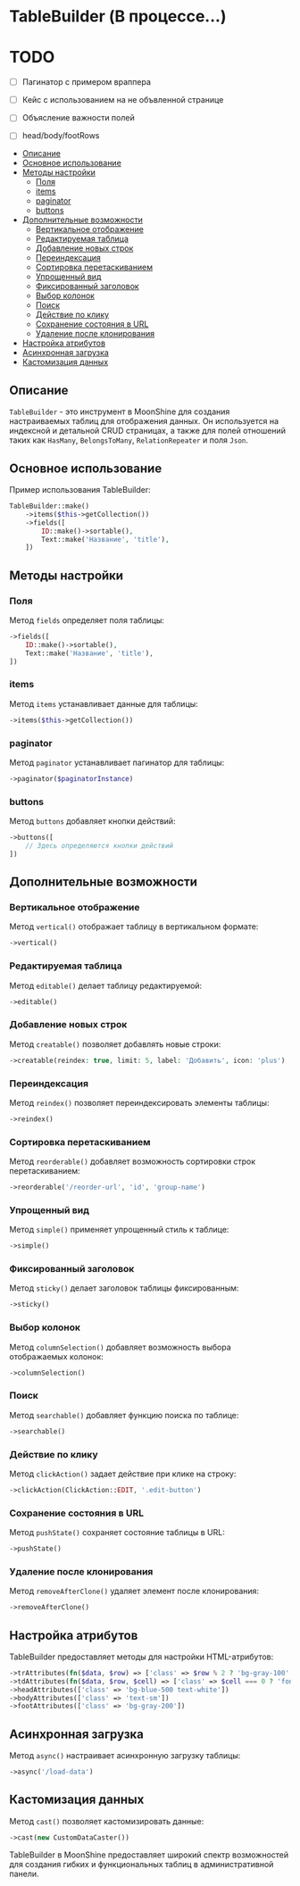 # TableBuilder (В процессе...)

# TODO
- [ ] Пагинатор с примером враппера
- [ ] Кейс с использованием на не объвленной странице
- [ ] Объясление важности полей
- [ ] head/body/footRows


- [Описание](#description)
- [Основное использование](#basic-usage)
- [Методы настройки](#configuration-methods)
  - [Поля](#fields)
  - [items](#items)
  - [paginator](#paginator)
  - [buttons](#buttons)
- [Дополнительные возможности](#additional-features)
  - [Вертикальное отображение](#vertical-display)
  - [Редактируемая таблица](#editable-table)
  - [Добавление новых строк](#adding-new-rows)
  - [Переиндексация](#reindexing)
  - [Сортировка перетаскиванием](#drag-and-drop-sorting)
  - [Упрощенный вид](#simple-view)
  - [Фиксированный заголовок](#sticky-header)
  - [Выбор колонок](#column-selection)
  - [Поиск](#search)
  - [Действие по клику](#click-action)
  - [Сохранение состояния в URL](#save-state-in-url)
  - [Удаление после клонирования](#remove-after-clone)
- [Настройка атрибутов](#attribute-configuration)
- [Асинхронная загрузка](#async-loading)
- [Кастомизация данных](#data-customization)

<a name="description"></a>
## Описание

`TableBuilder` - это инструмент в MoonShine для создания настраиваемых таблиц для отображения данных. Он используется на индексной и детальной CRUD страницах, а также для полей отношений таких как `HasMany`, `BelongsToMany`, `RelationRepeater` и поля `Json`.

<a name="basic-usage"></a>
## Основное использование

Пример использования TableBuilder:

```php
TableBuilder::make()
    ->items($this->getCollection())
    ->fields([
        ID::make()->sortable(),
        Text::make('Название', 'title'),
    ])
```

<a name="configuration-methods"></a>
## Методы настройки

<a name="fields"></a>
### Поля

Метод `fields` определяет поля таблицы:

```php
->fields([
    ID::make()->sortable(),
    Text::make('Название', 'title'),
])
```

<a name="items"></a>
### items

Метод `items` устанавливает данные для таблицы:

```php
->items($this->getCollection())
```

<a name="paginator"></a>
### paginator

Метод `paginator` устанавливает пагинатор для таблицы:

```php
->paginator($paginatorInstance)
```

<a name="buttons"></a>
### buttons

Метод `buttons` добавляет кнопки действий:

```php
->buttons([
    // Здесь определяются кнопки действий
])
```

<a name="additional-features"></a>
## Дополнительные возможности

<a name="vertical-display"></a>
### Вертикальное отображение

Метод `vertical()` отображает таблицу в вертикальном формате:

```php
->vertical()
```

<a name="editable-table"></a>
### Редактируемая таблица

Метод `editable()` делает таблицу редактируемой:

```php
->editable()
```

<a name="adding-new-rows"></a>
### Добавление новых строк

Метод `creatable()` позволяет добавлять новые строки:

```php
->creatable(reindex: true, limit: 5, label: 'Добавить', icon: 'plus')
```

<a name="reindexing"></a>
### Переиндексация

Метод `reindex()` позволяет переиндексировать элементы таблицы:

```php
->reindex()
```

<a name="drag-and-drop-sorting"></a>
### Сортировка перетаскиванием

Метод `reorderable()` добавляет возможность сортировки строк перетаскиванием:

```php
->reorderable('/reorder-url', 'id', 'group-name')
```

<a name="simple-view"></a>
### Упрощенный вид

Метод `simple()` применяет упрощенный стиль к таблице:

```php
->simple()
```

<a name="sticky-header"></a>
### Фиксированный заголовок

Метод `sticky()` делает заголовок таблицы фиксированным:

```php
->sticky()
```

<a name="column-selection"></a>
### Выбор колонок

Метод `columnSelection()` добавляет возможность выбора отображаемых колонок:

```php
->columnSelection()
```

<a name="search"></a>
### Поиск

Метод `searchable()` добавляет функцию поиска по таблице:

```php
->searchable()
```

<a name="click-action"></a>
### Действие по клику

Метод `clickAction()` задает действие при клике на строку:

```php
->clickAction(ClickAction::EDIT, '.edit-button')
```

<a name="save-state-in-url"></a>
### Сохранение состояния в URL

Метод `pushState()` сохраняет состояние таблицы в URL:

```php
->pushState()
```

<a name="remove-after-clone"></a>
### Удаление после клонирования

Метод `removeAfterClone()` удаляет элемент после клонирования:

```php
->removeAfterClone()
```

<a name="attribute-configuration"></a>
## Настройка атрибутов

TableBuilder предоставляет методы для настройки HTML-атрибутов:

```php
->trAttributes(fn($data, $row) => ['class' => $row % 2 ? 'bg-gray-100' : ''])
->tdAttributes(fn($data, $row, $cell) => ['class' => $cell === 0 ? 'font-bold' : ''])
->headAttributes(['class' => 'bg-blue-500 text-white'])
->bodyAttributes(['class' => 'text-sm'])
->footAttributes(['class' => 'bg-gray-200'])
```

<a name="async-loading"></a>
## Асинхронная загрузка

Метод `async()` настраивает асинхронную загрузку таблицы:

```php
->async('/load-data')
```

<a name="data-customization"></a>
## Кастомизация данных

Метод `cast()` позволяет кастомизировать данные:

```php
->cast(new CustomDataCaster())
```

TableBuilder в MoonShine предоставляет широкий спектр возможностей для создания гибких и функциональных таблиц в административной панели.
